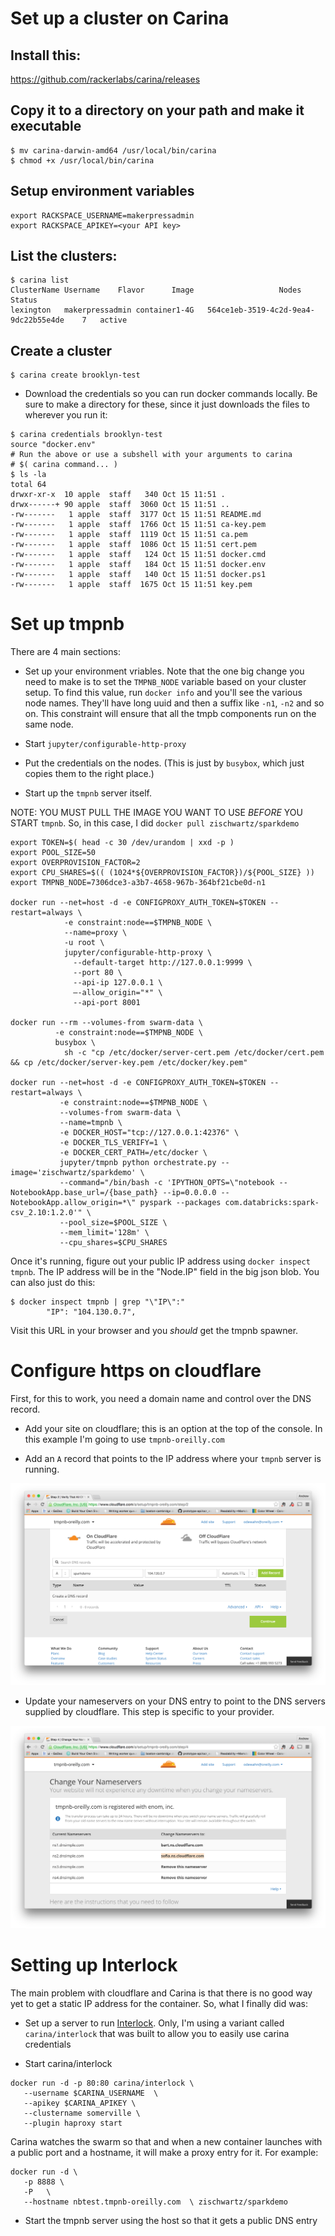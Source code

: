 # Set up a cluster on Carina

## Install this:

https://github.com/rackerlabs/carina/releases

## Copy it to a directory on your path and make it executable

```
$ mv carina-darwin-amd64 /usr/local/bin/carina
$ chmod +x /usr/local/bin/carina
```

## Setup environment variables

```
export RACKSPACE_USERNAME=makerpressadmin
export RACKSPACE_APIKEY=<your API key>
```

## List the clusters:

```
$ carina list
ClusterName	Username	Flavor		Image					Nodes	Status
lexington	makerpressadmin	container1-4G	564ce1eb-3519-4c2d-9ea4-9dc22b55e4de	7	active
```

## Create a cluster

```
$ carina create brooklyn-test
```

* Download the credentials so you can run docker commands locally.  Be sure to make a directory for these, since it just downloads the files to wherever you run it:

```
$ carina credentials brooklyn-test
source "docker.env"
# Run the above or use a subshell with your arguments to carina
# $( carina command... )
$ ls -la
total 64
drwxr-xr-x  10 apple  staff   340 Oct 15 11:51 .
drwx------+ 90 apple  staff  3060 Oct 15 11:51 ..
-rw-------   1 apple  staff  3177 Oct 15 11:51 README.md
-rw-------   1 apple  staff  1766 Oct 15 11:51 ca-key.pem
-rw-------   1 apple  staff  1119 Oct 15 11:51 ca.pem
-rw-------   1 apple  staff  1086 Oct 15 11:51 cert.pem
-rw-------   1 apple  staff   124 Oct 15 11:51 docker.cmd
-rw-------   1 apple  staff   184 Oct 15 11:51 docker.env
-rw-------   1 apple  staff   140 Oct 15 11:51 docker.ps1
-rw-------   1 apple  staff  1675 Oct 15 11:51 key.pem
```

# Set up tmpnb

There are 4 main sections:

* Set up your environment vriables.  Note that the one big change you need to make is to set the `TMPNB_NODE` variable based on your cluster setup.  To find this value, run `docker info` and you'll see the various node names.  They'll have long uuid and then a suffix like `-n1`, `-n2` and so on.  This constraint will ensure that all the tmpb components run on the same node.

* Start `jupyter/configurable-http-proxy`

* Put the credentials on the nodes.  (This is just by `busybox`, which just copies them to the right place.)

* Start up the `tmpnb` server itself.  

NOTE: YOU MUST PULL THE IMAGE YOU WANT TO USE *BEFORE* YOU START `tmpnb`.  So, in this case, I did `docker pull zischwartz/sparkdemo`  

```
export TOKEN=$( head -c 30 /dev/urandom | xxd -p )
export POOL_SIZE=50
export OVERPROVISION_FACTOR=2
export CPU_SHARES=$(( (1024*${OVERPROVISION_FACTOR})/${POOL_SIZE} ))
export TMPNB_NODE=7306dce3-a3b7-4658-967b-364bf21cbe0d-n1

docker run --net=host -d -e CONFIGPROXY_AUTH_TOKEN=$TOKEN --restart=always \
            -e constraint:node==$TMPNB_NODE \
            --name=proxy \
            -u root \
            jupyter/configurable-http-proxy \
              --default-target http://127.0.0.1:9999 \
              --port 80 \
              --api-ip 127.0.0.1 \
              —-allow_origin="*" \
              --api-port 8001

docker run --rm --volumes-from swarm-data \
          -e constraint:node==$TMPNB_NODE \
          busybox \
            sh -c "cp /etc/docker/server-cert.pem /etc/docker/cert.pem && cp /etc/docker/server-key.pem /etc/docker/key.pem"

docker run --net=host -d -e CONFIGPROXY_AUTH_TOKEN=$TOKEN --restart=always \
           -e constraint:node==$TMPNB_NODE \
           --volumes-from swarm-data \
           --name=tmpnb \
           -e DOCKER_HOST="tcp://127.0.0.1:42376" \
           -e DOCKER_TLS_VERIFY=1 \
           -e DOCKER_CERT_PATH=/etc/docker \
           jupyter/tmpnb python orchestrate.py --image='zischwartz/sparkdemo' \
           --command="/bin/bash -c 'IPYTHON_OPTS=\"notebook --NotebookApp.base_url=/{base_path} --ip=0.0.0.0 --NotebookApp.allow_origin=*\" pyspark --packages com.databricks:spark-csv_2.10:1.2.0'" \
           --pool_size=$POOL_SIZE \
           --mem_limit='128m' \
           --cpu_shares=$CPU_SHARES
```

Once it's running, figure out your public IP address using `docker inspect tmpnb`.  The IP address will be in the "Node.IP" field in the big json blob.  You can also just do this:

```
$ docker inspect tmpnb | grep "\"IP\":"
        "IP": "104.130.0.7",
```

Visit this URL in your browser and you *should* get the tmpnb spawner.

# Configure https on cloudflare

First, for this to work, you need a domain name and control over the DNS record.

* Add your site on cloudflare; this is an option at the top of the console.  In this example I'm going to use `tmpnb-oreilly.com`

* Add an `A` record that points to the IP address where your `tmpnb` server is running.

![cloudflare](cloudflare-A-rec-setup.png)

* Update your nameservers on your DNS entry to point to the DNS servers supplied by cloudflare.  This step is specific to your provider.

![cloudflare](change-nameservers.png)



# Setting up Interlock

The main problem with cloudflare and Carina is that there is no good way yet to get a static IP address for the container.  So, what I finally did was:

* Set up a server to run [Interlock](https://github.com/ehazlett/interlock).  Only, I'm using a variant called `carina/interlock` that was built to allow you to easily use carina credentials

* Start carina/interlock

```
docker run -d -p 80:80 carina/interlock \
   --username $CARINA_USERNAME  \
   --apikey $CARINA_APIKEY \
   --clustername somerville \
   --plugin haproxy start
```

Carina watches the swarm so that and when a new container launches with a public port and a hostname, it will make a proxy entry for it.  For example:

```
docker run -d \
   -p 8888 \
   -P   \
   --hostname nbtest.tmpnb-oreilly.com  \ zischwartz/sparkdemo
```

* Start the tmpnb server using the host so that it gets a public DNS entry
